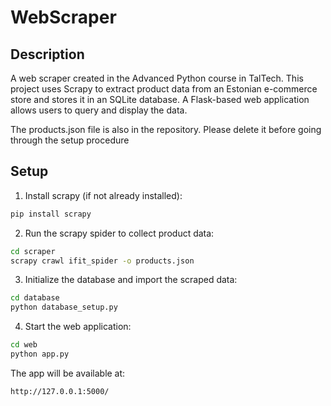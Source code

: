 # WebScraper

## Description

A web scraper created in the Advanced Python course in TalTech. This project uses Scrapy to extract product data from an Estonian e-commerce store and stores it in an SQLite database. A Flask-based web application allows users to query and display the data.

The products.json file is also in the repository. Please delete it before going through the setup procedure

## Setup

1. Install scrapy (if not already installed):
```bash
pip install scrapy
```
2. Run the scrapy spider to collect product data:
```bash
cd scraper
scrapy crawl ifit_spider -o products.json
```
3. Initialize the database and import the scraped data:
```bash
cd database
python database_setup.py
```
4. Start the web application:
```bash
cd web
python app.py
```
The app will be available at:
```bash
http://127.0.0.1:5000/
```
